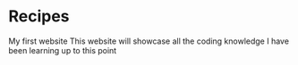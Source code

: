 # Recipes
My first website
This website will showcase all the coding knowledge I have been learning up to this point